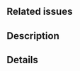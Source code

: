 ## Related issues

<!-- Link to the issues that are related to this pull request. -->

## Description

<!-- A short description of the changes included in the pull request. -->

## Details

<!-- A more elaborate description of the changes, if needed. -->
